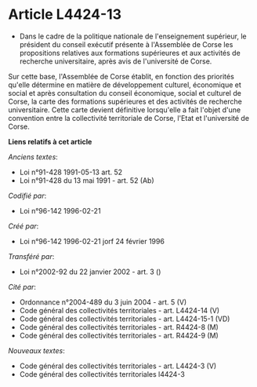 # Article L4424-13

- Dans le cadre de la politique nationale de l'enseignement supérieur, le président du conseil exécutif présente à
l'Assemblée de Corse les propositions relatives aux formations supérieures et aux activités de recherche universitaire, après
avis de l'université de Corse.

Sur cette base, l'Assemblée de Corse établit, en fonction des priorités qu'elle détermine en matière de développement
culturel, économique et social et après consultation du conseil économique, social et culturel de Corse, la carte des
formations supérieures et des activités de recherche universitaire. Cette carte devient définitive lorsqu'elle a fait l'objet
d'une convention entre la collectivité territoriale de Corse, l'Etat et l'université de Corse.

**Liens relatifs à cet article**

_Anciens textes_:

  - Loi n°91-428 1991-05-13 art. 52
  - Loi n°91-428 du 13 mai 1991 - art. 52 (Ab)

_Codifié par_:

  - Loi n°96-142 1996-02-21

_Créé par_:

  - Loi n°96-142 1996-02-21 jorf 24 février 1996

_Transféré par_:

  - Loi n°2002-92 du 22 janvier 2002 - art. 3 ()

_Cité par_:

  - Ordonnance n°2004-489 du 3 juin 2004 - art. 5 (V)
  - Code général des collectivités territoriales - art. L4424-14 (V)
  - Code général des collectivités territoriales - art. L4424-15-1 (VD)
  - Code général des collectivités territoriales - art. R4424-8 (M)
  - Code général des collectivités territoriales - art. R4424-9 (M)

_Nouveaux textes_:

  - Code général des collectivités territoriales - art. L4424-3 (V)
  - Code général des collectivités territoriales l4424-3
